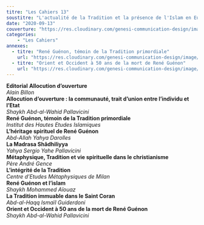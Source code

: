 ```yaml
---
titre: "Les Cahiers 13"
soustitre: "L'actualité de la Tradition et la présence de l'Islam en Europe"
date: "2020-09-13"
couverture: "https://res.cloudinary.com/genesi-communication-design/image/upload/v1606125409/ihei/couvertures/c13_ugjzbr.jpg"
categories:
    - "Les Cahiers"
annexes:
  - titre: "René Guénon, témoin de la Tradition primordiale"
    url: "https://res.cloudinary.com/genesi-communication-design/image/upload/v1606736139/ihei/PDF/Les%20Cahiers/Les%20Cahiers%2013/Rene-Guenon-temoin_hqf70w.pdf"
  - titre: "Orient et Occident à 50 ans de la mort de René Guénon"
    url: "https://res.cloudinary.com/genesi-communication-design/image/upload/v1606736138/ihei/PDF/Les%20Cahiers/Les%20Cahiers%2013/Orient-et-Occident_kvmevm.pdf"
---
```


**Editorial**
**Allocution d’ouverture**</br>
*Alain Billon*</br>
**Allocution d’ouverture&nbsp;: la communauté, trait d’union entre l’individu et l’Etat**</br>
*Shaykh Abd-al-Wahid Pallavicini*</br>
**René Guénon, témoin de la Tradition primordiale**</br>
*Institut des Hautes Etudes Islamiques*</br>
**L’héritage spirituel de René Guénon**</br>
*Abd-Allah Yahya Darolles*</br>
**La Madrasa Shâdhiliyya**</br>
*Yahya Sergio Yahe Pallavicini*</br>
**Métaphysique, Tradition et vie spirituelle dans le christianisme**</br>
*Père André Gence*</br>
**L’intégrité de la Tradition**</br>
*Centre d’Etudes Métaphysiques de Milan*</br>
**René Guénon et l’islam**</br>
*Shaykh Mohammed Aïouaz*</br>
**La Tradition immuable dans le Saint Coran**</br>
*Abd-al-Haqq Ismaïl Guiderdoni*</br>
**Orient et Occident à 50 ans de la mort de René Guénon**</br>
*Shaykh Abd-al-Wahid Pallavicini*
